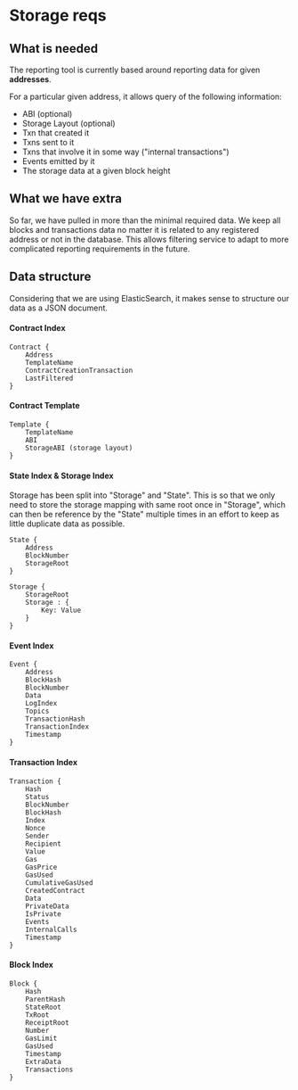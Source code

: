 # Storage reqs

## What is needed

The reporting tool is currently based around reporting data for given __addresses__.

For a particular given address, it allows query of the following information:

- ABI (optional)
- Storage Layout (optional)
- Txn that created it
- Txns sent to it
- Txns that involve it in some way ("internal transactions")
- Events emitted by it
- The storage data at a given block height

## What we have extra

So far, we have pulled in more than the minimal required data. We keep all blocks and transactions data no matter it is 
related to any registered address or not in the database. This allows filtering service to adapt to more complicated 
reporting requirements in the future.

## Data structure

Considering that we are using ElasticSearch, it makes sense to structure our data as a JSON document.

#### Contract Index
```
Contract {
	Address
	TemplateName
	ContractCreationTransaction
	LastFiltered
}
```

#### Contract Template
```
Template {
	TemplateName
	ABI
	StorageABI (storage layout)
}
```

#### State Index & Storage Index
Storage has been split into "Storage" and "State". This is so that we only need to store the storage mapping with same 
root once in "Storage", which can then be reference by the "State" multiple times in an effort to keep as little 
duplicate data as possible.
```
State {
    Address
    BlockNumber
    StorageRoot
}
```
```
Storage {
    StorageRoot
    Storage : {
        Key: Value
    }
}
```

#### Event Index
```
Event {
    Address
    BlockHash
    BlockNumber
    Data
    LogIndex
    Topics
    TransactionHash
    TransactionIndex
    Timestamp
}
```

#### Transaction Index
```
Transaction {
	Hash
	Status
	BlockNumber
	BlockHash
	Index
	Nonce
	Sender
	Recipient
	Value
	Gas
	GasPrice
	GasUsed
	CumulativeGasUsed
	CreatedContract
	Data
	PrivateData
	IsPrivate
	Events
	InternalCalls
	Timestamp
}
```

#### Block Index
```
Block {
    Hash
    ParentHash
    StateRoot
    TxRoot
    ReceiptRoot
    Number
    GasLimit
    GasUsed
    Timestamp
    ExtraData
    Transactions
}
```
